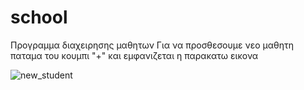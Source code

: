 # school
Προγραμμα διαχειρησης μαθητων
Για να προσθεσουμε νεο μαθητη παταμα του κουμπι "+" και εμφανιζεται η παρακατω εικονα

![new_student](https://user-images.githubusercontent.com/122361364/213990115-14712009-2104-46d3-a4dc-e13e9f8c7f76.png)
